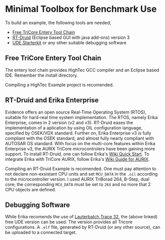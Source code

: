 # Minimal Toolbox for Benchmark Use

To build an example, the following tools are needed;
* [Free TriCore Entery Tool Chain](https://free-entry-toolchain.hightec-rt.com/) 
* [RT-Druid](http://www.erika-enterprise.com/) (Eclipse based GUI with java add-ons) version 3
* [UDE Starterkit](https://www.pls-mc.com/products/ude-starterkits/) or any other suitable debugging software

## Free TriCore Entery Tool Chain
The entery tool chain provides HighTec GCC compiler and an Eclipse based IDE.
Remember the install directory.

Compiling a HighTec Example project is recomended.

## RT-Druid and Erika Enterprise
Evidence offers an open source Real-Time Operating System (RTOS), suitable for hard-real time system implementation. The RTOS, namely Erika Enterprise, comes in 2 version (v2 and v3).
RT-Druid eases the implementation of a aplication by using OIL configuration language, specified by OSEK/VDX standard.
Further on, Erika Enterprise v3 is fully compliant with the OSEK standard, and almost fully nearly compliant with AUTOSAR OS standard.
With focus on the multi-core features within Erika Enterprise v3, the AURIX TriCore microcontrolers have been gaining more support.
To install RT-Druid, one can follow Erika's [Wiki Quick Start](http://www.erika-enterprise.com/wiki/index.php?title=Quick_start_guide).
To integrate Erika with TriCore AURIX, follow Erika's [Wiki Guide for AURIX](http://www.erika-enterprise.com/wiki/index.php?title=Infineon_Tricore_AURIX_build_with_RT-Druid).


Compiling an RT-Druid Example is recomended.  One must pay attention to not declare non-exsistant CPU units and set `MCU_DATA` in the `.oil` according to the microcontroller version.
I used AURIX TriBorad 264, B-Step, dual core; the corresponding `MCU_DATA` must be set to `26X` and no more that 2 CPU objects are defined.

## Debugging Software
While Erika recomends the use of [Lauterbatch Trace 32](https://www.lauterbach.com/frames.html?home.html), the (above linked) free UDE version can be used.
The version provides all Tricore configurations.
A `.elf` file, generated by RT-Druid (or any other source), can be uploaded to a connected target. 




